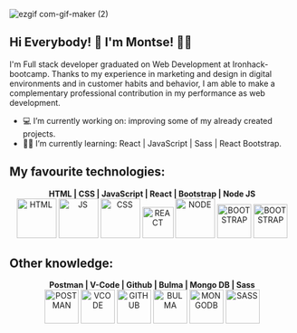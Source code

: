 ![ezgif com-gif-maker (2)](https://user-images.githubusercontent.com/72262776/116782609-77613480-aa8a-11eb-9030-ff6be150a7e9.gif)



## Hi Everybody! 👋  I'm Montse! :woman_technologist:
I'm Full stack developer graduated on Web Development at Ironhack-bootcamp. Thanks to my experience in marketing and design in digital environments and in customer habits and behavior, I am able to make a complementary professional contribution in my performance as web development.


- :computer: I’m currently working on: improving some of my already created projects.
- :woman_student: I’m currently learning: React | JavaScript | Sass | React Bootstrap.



## My favourite technologies:
<div display="flex" align="center" >
  <b text-align="center"> HTML | CSS | JavaScript | React | Bootstrap | Node JS </b> 
  <br>
  
  <a>
  <img alt="HTML" width="70px" src="https://upload.wikimedia.org/wikipedia/commons/c/c5/Html5_dise%C3%B1o_web.png" />
  </a>
  
  <a>
  <img alt="JS" width="70px" src="https://camo.githubusercontent.com/105c631dfb7d8869d63412753f0e3dcb7c0ccd79de15da2409feffc077c7dff0/68747470733a2f2f7261772e6769746875622e636f6d2f766f6f646f6f74696b69676f642f6c6f676f2e6a732f6d61737465722f756e6976657273616c6a732f556e6976657273616c4a532e706e67" />
  </a>
  
  <a>
  <img alt="CSS" width="70px" src="https://gremmedia.hu/storage/app/uploads/public/5eb/e9a/f22/5ebe9af2215a9357125656.png" />
  </a>

  
  <a>
  <img alt="REACT" width="55px" src="https://miro.medium.com/max/1726/1*BFV8Gwt5BILa-xv04IK2ng.png" />
  </a>
  
  <a>
  <img alt="NODE" width="70px" src="https://cdn0.iconfinder.com/data/icons/designer-skills/128/node-js-512.png" />
  </a>
  
  <a>
  <img alt="BOOTSTRAP" width="60px" src="https://developers.institute/wp-content/uploads/2020/05/Bootstrap.png" />
  </a>
    
  <a>
  <img alt="BOOTSTRAP" width="60px" src="https://cdn.worldvectorlogo.com/logos/bootstrap-5-1.svg" />
  </a>
</div>

## Other knowledge:
 <div display="flex" align="center" >
  <b text-align="center"> Postman | V-Code | Github | Bulma | Mongo DB | Sass </b> 
  <br>
  
  <a>
    <img alt="POSTMAN" width="60px" src="https://colewbryant.com/img/technologies/postman.png" />
  </a>
  
  <a>
    <img alt="VCODE" width="60px" src="https://colewbryant.com/img/technologies/visual_studio_code.png" />
  </a>
  
  <a>
    <img alt="GITHUB" width="60px" src="https://cdn.icon-icons.com/icons2/901/PNG/512/github_icon-icons.com_69253.png" />
  </a>
  
  <a>
  <img alt="BULMA" width="60px" src="https://colewbryant.com/img/technologies/bulma.png" />
</a>

<a>
  <img alt="MONGODB" width="60px" src="https://www.instana.com/media/01_INSTANA_IconSet_MongoDB.svg" />
</a>

<a>
  <img alt="SASS" width="60px" src="https://sass-lang.com/assets/img/styleguide/seal-color-aef0354c.png" />
</a>
</div>

<!--
**Monch87/Monch87** is a ✨ _special_ ✨ repository because its `README.md` (this file) appears on your GitHub profile.

Here are some ideas to get you started:

## Find me around the web :earth_americas::

- 👯 I’m looking to collaborate on ...
- 🤔 I’m looking for help with ...
- 💬 Ask me about ...
- 📫 How to reach me: ...
- 😄 Pronouns: ...
- ⚡ Fun fact: ...
-->
